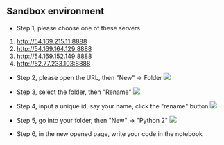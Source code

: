 ## Sandbox environment

* Step 1, please choose one of these servers
1. http://54.169.215.11:8888
2. http://54.169.164.129:8888
3. http://54.169.152.149:8888
4. http://52.77.233.103:8888

* Step 2, please open the URL, then "New" -> Folder
![](https://github.com/yiheng/OReillyAIConf/raw/master/step2.PNG)

* Step 3, select the folder, then "Rename"
![](https://github.com/yiheng/OReillyAIConf/raw/master/step3.PNG)

* Step 4, input a unique id, say your name, click the "rename" button
![](https://github.com/yiheng/OReillyAIConf/raw/master/step4.PNG)

* Step 5, go into your folder, then "New" -> "Python 2"
![](https://github.com/yiheng/OReillyAIConf/raw/master/step5.PNG)

* Step 6, in the new opened page, write your code in the notebook

